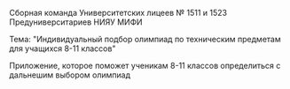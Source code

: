 Сборная команда Университетских лицеев № 1511 и 1523 Предуниверситариев НИЯУ МИФИ

Тема: "Индивидуальный подбор олимпиад по техническим предметам для учащихся 8-11 классов"

Приложение, которое поможет ученикам 8-11 классов определиться с дальнешим выбором олимпиад
